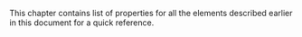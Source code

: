 This chapter contains list of properties for all the elements described earlier
in this document for a quick reference.
